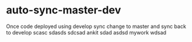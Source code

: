 # auto-sync-master-dev
Once code deployed using develop sync change to master and sync back to develop
scasc
sdasds
sdcsad
ankit
sdad
asdsd
mywork
wdsad
